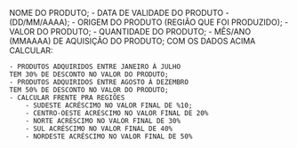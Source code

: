 NOME DO PRODUTO;
	- DATA DE VALIDADE DO PRODUTO - (DD/MM/AAAA);
	- ORIGEM DO PRODUTO (REGIÃO QUE 
	FOI PRODUZIDO);
	- VALOR DO PRODUTO;
	- QUANTIDADE DO PRODUTO;
	- MÊS/ANO (MMAAAA) DE AQUISIÇÃO DO PRODUTO;	
COM OS DADOS ACIMA CALCULAR:
 
	- PRODUTOS ADQUIRIDOS ENTRE JANEIRO À JULHO 
	TEM 30% DE DESCONTO NO VALOR DO PRODUTO;
	- PRODUTOS ADQUIRIDOS ENTRE AGOSTO À DEZEMBRO
	TEM 50% DE DESCONTO NO VALOR DO PRODUTO;
	- CALCULAR FRENTE PRA REGIÕES
		- SUDESTE ACRÉSCIMO NO VALOR FINAL DE %10;
		- CENTRO-OESTE ACRÉSCIMO NO VALOR FINAL DE 20%
		- NORTE ACRÉSCIMO NO VALOR FINAL DE 30%
		- SUL ACRÉSCIMO NO VALOR FINAL DE 40%
		- NORDESTE ACRÉSCIMO NO VALOR FINAL DE 50%


